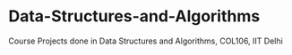 # Data-Structures-and-Algorithms
Course Projects done in Data Structures and Algorithms, COL106, IIT Delhi
